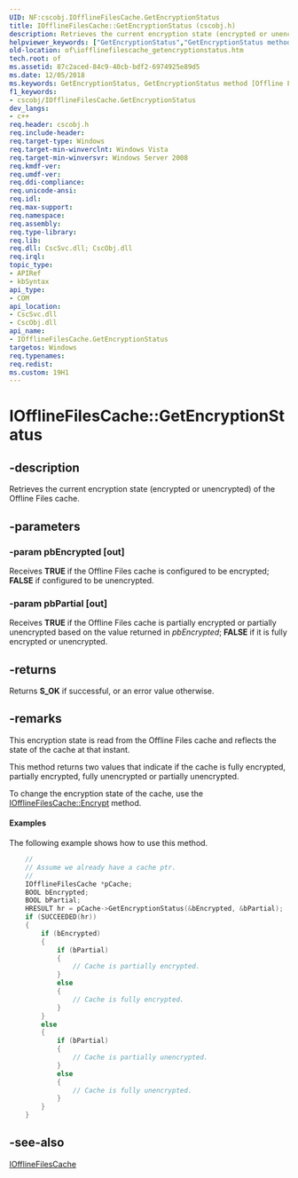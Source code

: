 ```yaml
---
UID: NF:cscobj.IOfflineFilesCache.GetEncryptionStatus
title: IOfflineFilesCache::GetEncryptionStatus (cscobj.h)
description: Retrieves the current encryption state (encrypted or unencrypted) of the Offline Files cache.
helpviewer_keywords: ["GetEncryptionStatus","GetEncryptionStatus method [Offline Files]","GetEncryptionStatus method [Offline Files]","IOfflineFilesCache interface","IOfflineFilesCache interface [Offline Files]","GetEncryptionStatus method","IOfflineFilesCache.GetEncryptionStatus","IOfflineFilesCache::GetEncryptionStatus","cscobj/IOfflineFilesCache::GetEncryptionStatus","of.iofflinefilescache_getencryptionstatus"]
old-location: of\iofflinefilescache_getencryptionstatus.htm
tech.root: of
ms.assetid: 87c2aced-84c9-40cb-bdf2-6974925e89d5
ms.date: 12/05/2018
ms.keywords: GetEncryptionStatus, GetEncryptionStatus method [Offline Files], GetEncryptionStatus method [Offline Files],IOfflineFilesCache interface, IOfflineFilesCache interface [Offline Files],GetEncryptionStatus method, IOfflineFilesCache.GetEncryptionStatus, IOfflineFilesCache::GetEncryptionStatus, cscobj/IOfflineFilesCache::GetEncryptionStatus, of.iofflinefilescache_getencryptionstatus
f1_keywords:
- cscobj/IOfflineFilesCache.GetEncryptionStatus
dev_langs:
- c++
req.header: cscobj.h
req.include-header: 
req.target-type: Windows
req.target-min-winverclnt: Windows Vista
req.target-min-winversvr: Windows Server 2008
req.kmdf-ver: 
req.umdf-ver: 
req.ddi-compliance: 
req.unicode-ansi: 
req.idl: 
req.max-support: 
req.namespace: 
req.assembly: 
req.type-library: 
req.lib: 
req.dll: CscSvc.dll; CscObj.dll
req.irql: 
topic_type:
- APIRef
- kbSyntax
api_type:
- COM
api_location:
- CscSvc.dll
- CscObj.dll
api_name:
- IOfflineFilesCache.GetEncryptionStatus
targetos: Windows
req.typenames: 
req.redist: 
ms.custom: 19H1
---
```


# IOfflineFilesCache::GetEncryptionStatus


## -description


Retrieves the current encryption state (encrypted or unencrypted) of the Offline Files cache.


## -parameters




### -param pbEncrypted [out]

Receives <b>TRUE</b> if the Offline Files cache is configured to be encrypted; <b>FALSE</b> if configured to be unencrypted.


### -param pbPartial [out]

Receives <b>TRUE</b> if the Offline Files cache is partially encrypted or partially unencrypted based on the value returned in <i>pbEncrypted</i>; <b>FALSE</b> if it is fully encrypted or unencrypted.


## -returns



Returns <b>S_OK</b> if successful, or an error value otherwise.




## -remarks



This encryption state is read from the Offline Files cache and reflects the state of the cache at that instant.

This method returns two values that indicate if the cache is fully encrypted, partially encrypted, fully unencrypted or partially unencrypted.

To change the encryption state of the cache, use the <a href="https://docs.microsoft.com/previous-versions/windows/desktop/api/cscobj/nf-cscobj-iofflinefilescache-encrypt">IOfflineFilesCache::Encrypt</a> method.


#### Examples

The following example shows how to use this method.


```cpp
    //
    // Assume we already have a cache ptr.
    //
    IOfflineFilesCache *pCache;
    BOOL bEncrypted;
    BOOL bPartial;
    HRESULT hr = pCache->GetEncryptionStatus(&bEncrypted, &bPartial);
    if (SUCCEEDED(hr))
    {
        if (bEncrypted)
        {
            if (bPartial)
            {
                // Cache is partially encrypted.
            }
            else
            {
                // Cache is fully encrypted.
            }
        }
        else
        {
            if (bPartial)
            {
                // Cache is partially unencrypted.
            }
            else
            {
                // Cache is fully unencrypted.
            }
        }
    }

```





## -see-also




<a href="https://docs.microsoft.com/previous-versions/windows/desktop/api/cscobj/nn-cscobj-iofflinefilescache">IOfflineFilesCache</a>
 

 

